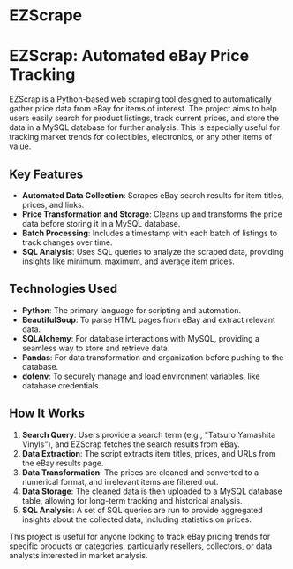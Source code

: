 # EZScrape

# **EZScrap: Automated eBay Price Tracking**

EZScrap is a Python-based web scraping tool designed to automatically gather price data from eBay for items of interest. The project aims to help users easily search for product listings, track current prices, and store the data in a MySQL database for further analysis. This is especially useful for tracking market trends for collectibles, electronics, or any other items of value.

## Key Features
- **Automated Data Collection**: Scrapes eBay search results for item titles, prices, and links.
- **Price Transformation and Storage**: Cleans up and transforms the price data before storing it in a MySQL database.
- **Batch Processing**: Includes a timestamp with each batch of listings to track changes over time.
- **SQL Analysis**: Uses SQL queries to analyze the scraped data, providing insights like minimum, maximum, and average item prices.

## Technologies Used
- **Python**: The primary language for scripting and automation.
- **BeautifulSoup**: To parse HTML pages from eBay and extract relevant data.
- **SQLAlchemy**: For database interactions with MySQL, providing a seamless way to store and retrieve data.
- **Pandas**: For data transformation and organization before pushing to the database.
- **dotenv**: To securely manage and load environment variables, like database credentials.

## How It Works
1. **Search Query**: Users provide a search term (e.g., "Tatsuro Yamashita Vinyls"), and EZScrap fetches the search results from eBay.
2. **Data Extraction**: The script extracts item titles, prices, and URLs from the eBay results page.
3. **Data Transformation**: The prices are cleaned and converted to a numerical format, and irrelevant items are filtered out.
4. **Data Storage**: The cleaned data is then uploaded to a MySQL database table, allowing for long-term tracking and historical analysis.
5. **SQL Analysis**: A set of SQL queries are run to provide aggregated insights about the collected data, including statistics on prices.

This project is useful for anyone looking to track eBay pricing trends for specific products or categories, particularly resellers, collectors, or data analysts interested in market analysis.

